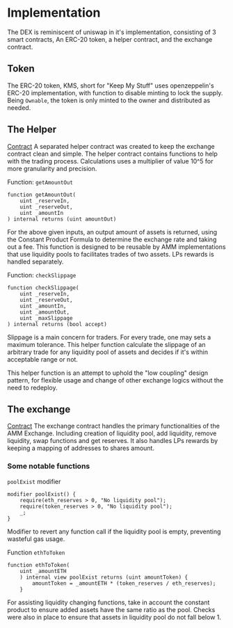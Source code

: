 # Implementation

The DEX is reminiscent of uniswap in it's implementation, consisting of 3 smart contracts, An ERC-20 token, a  helper contract, and the exchange contract.

## Token
The ERC-20 token, KMS, short for "Keep My Stuff" uses openzeppelin's ERC-20 implementation, with function to disable minting to lock the supply. Being `Ownable`, the token is only minted to the owner and distributed as needed.

## The Helper
[Contract](./contracts/exchangehelper.sol) 
A separated helper contract was created to keep the exchange contract clean and simple. The helper contract contains functions to help with the trading process.
Calculations uses a multiplier of value 10^5 for more granularity and precision.

Function: `getAmountOut`
```solidity
function getAmountOut(
	uint _reserveIn,
	uint _reserveOut,
	uint _amountIn
) internal returns (uint amountOut)
```
For the above given inputs, an output amount of assets is returned, using the Constant Product Formula to determine the exchange rate and taking out a fee. This function is designed to be reusable by AMM implementations that use liquidity pools to facilitates trades of two assets. LPs rewards is handled separately.

Function: `checkSlippage`
```solidity
function checkSlippage(
	uint _reserveIn,
	uint _reserveOut,
	uint _amountIn,
	uint _amountOut,
	uint _maxSlippage
) internal returns (bool accept)
```
Slippage is a main concern for traders. For every trade, one may sets a maximum tolerance. This helper function calculate the slippage of an arbitrary trade for any liquidity pool of assets and decides if it's within acceptable range or not.

This helper function is an attempt to uphold the "low coupling" design pattern, for flexible usage and change of other exchange logics without the need to redeploy.

## The exchange
[Contract](./contracts/exchange.sol) 
The exchange contract handles the primary functionalities of the AMM Exchange. Including creation of liquidity pool, add liquidity, remove liquidity, swap functions and get reserves. It also handles LPs rewards by keeping a mapping of addresses to shares amount. 

### Some notable functions

`poolExist` modifier
```solidity
modifier poolExist() {
	require(eth_reserves > 0, "No liquidity pool");
	require(token_reserves > 0, "No liquidity pool");
	_;
}
```
Modifier to revert any function call if the liquidity pool is empty, preventing wasteful gas usage.

Function `ethToToken`
```solidity
function ethToToken(
	uint _amountETH
	) internal view poolExist returns (uint amountToken) {
		amountToken = _amountETH * (token_reserves / eth_reserves);
	}
```
For assisting liquidity changing functions, take in account the constant product to ensure added assets have the same ratio as the pool. Checks were also in place to ensure that assets in liquidity pool do not fall below 1.
